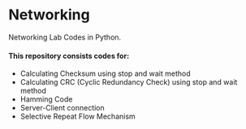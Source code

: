 # Networking
Networking Lab Codes in Python.

#### This repository consists codes for:
 - Calculating Checksum using stop and wait method
 - Calculating CRC (Cyclic Redundancy Check) using stop and wait method
 - Hamming Code
 - Server-Client connection
 - Selective Repeat Flow Mechanism
